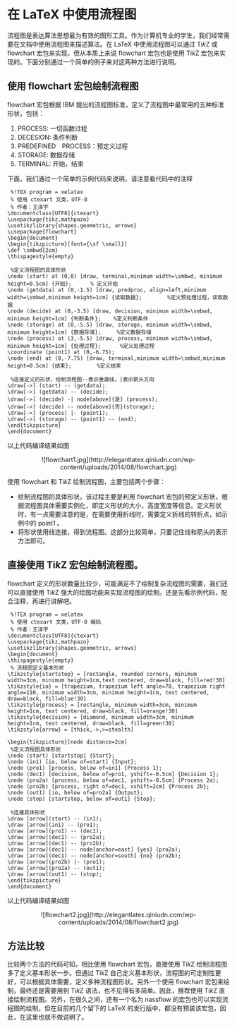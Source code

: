 # 在 LaTeX 中使用流程图

流程图是表达算法思想最为有效的图形工具。作为计算机专业的学生，我们经常需要在文档中使用流程图来描述算法。在 LaTeX 中使用流程图可以通过 Ti*k*Z 或 flowchart 宏包来实现，但从本质上来说 flowchart 宏包也是使用 Ti*k*Z 宏包来实现的。下面分别通过一个简单的例子来对这两种方法进行说明。

## 使用 flowchart 宏包绘制流程图

flowchart 宏包根据 IBM 提出的流程图标准，定义了流程图中最常用的五种标准形状，包括：
1. PROCESS: 一切函数过程
2. DECESION: 条件判断
3. PREDEFINED　PROCESS：预定义过程
4. STORAGE: 数据存储
5. TERMINAL: 开始，结束

下面，我们通过一个简单的示例代码来说明，请注意看代码中的注释

     %!TEX program = xelatex
     % 使用 ctexart 文类，UTF-8 
     % 作者：王泽宇
    \documentclass[UTF8]{ctexart}
    \usepackage{tikz,mathpazo}
    \usetikzlibrary{shapes.geometric, arrows}
    \usepackage{flowchart}
    \begin{document}
    \begin{tikzpicture}[font={\sf \small}]
    \def \smbwd{2cm}
    \thispagestyle{empty}
  
     %定义流程图的具体形状
    \node (start) at (0,0) [draw, terminal,minimum width=\smbwd, minimum height=0.5cm] {开始};      % 定义开始 
    \node (getdata) at (0,-1.5) [draw, predproc, align=left,minimum width=\smbwd,minimum height=1cm] {读取数据};        %定义预处理过程，读取数据
    \node (decide) at (0,-3.5) [draw, decision, minimum width=\smbwd, minimum height=1cm] {判断条件};    %定义判断条件
    \node (storage) at (0,-5.5) [draw, storage, minimum width=\smbwd, minimum height=1cm] {数据存储};     %定义数据存储
    \node (process) at (3,-5.5) [draw, process, minimum width=\smbwd, minimum height=1cm] {处理过程};      %定义处理过程
    \coordinate (point1) at (0,-6.75);
    \node (end) at (0,-7.75) [draw, terminal,minimum width=\smbwd,minimum height=0.5cm] {结束};        %定义结束

     %连接定义的形状，绘制流程图--表示垂直线，|表示箭头方向
    \draw[->] (start) -- (getdata);
    \draw[->] (getdata) -- (decide);
    \draw[->] (decide) -| node[above]{是} (process);
    \draw[->] (decide) -- node[above]{否}(storage);
    \draw[->] (process) |- (point1);
    \draw[->] (storage) -- (point1) -- (end);
    \end{tikzpicture}
    \end{document}

以上代码编译结果如图

<center>![flowchart1.jpg](http://elegantlatex.qiniudn.com/wp-content/uploads/2014/08/flowchart.jpg)</center>

使用 flowchart 和 Ti*k*Z 绘制流程图，主要包括两个步骤：

+ 绘制流程图的具体形状。该过程主要是利用 flowchart 宏包的预定义形状，根据流程图具体需要实例化，即定义形状的大小，高度宽度等信息。定义形状时，有一点需要注意的是，在需要使用折线时，需要定义折线的转折点，如示例中的 point1 。
+ 将形状使用线连接，得到流程图。这部分比较简单，只要记住线和箭头的表示方法即可。


## 直接使用 Ti*k*Z 宏包绘制流程图。

flowchart 定义的形状数量比较少，可能满足不了绘制复杂流程图的需要，我们还可以直接使用 Ti*k*Z 强大的绘图功能来实现流程图的绘制。还是先看示例代码，配合注释，再进行讲解吧。 


     %!TEX program = xelatex
     % 使用 ctexart 文类，UTF-8 编码
     % 作者：王泽宇
    \documentclass[UTF8]{ctexart}
    \usepackage{tikz,mathpazo}
    \usetikzlibrary{shapes.geometric, arrows}
    \begin{document}
    \thispagestyle{empty}
     % 流程图定义基本形状
    \tikzstyle{startstop} = [rectangle, rounded corners, minimum width=3cm, minimum height=1cm,text centered, draw=black, fill=red!30]
    \tikzstyle{io} = [trapezium, trapezium left angle=70, trapezium right angle=110, minimum width=3cm, minimum height=1cm, text centered, draw=black, fill=blue!30]
    \tikzstyle{process} = [rectangle, minimum width=3cm, minimum height=1cm, text centered, draw=black, fill=orange!30]
    \tikzstyle{decision} = [diamond, minimum width=3cm, minimum height=1cm, text centered, draw=black, fill=green!30]
    \tikzstyle{arrow} = [thick,->,>=stealth]

    \begin{tikzpicture}[node distance=2cm]
     %定义流程图具体形状
    \node (start) [startstop] {Start};
    \node (in1) [io, below of=start] {Input};
    \node (pro1) [process, below of=in1] {Process 1};
    \node (dec1) [decision, below of=pro1, yshift=-0.5cm] {Decision 1};
    \node (pro2a) [process, below of=dec1, yshift=-0.5cm] {Process 2a};
    \node (pro2b) [process, right of=dec1, xshift=2cm] {Process 2b};
    \node (out1) [io, below of=pro2a] {Output};
    \node (stop) [startstop, below of=out1] {Stop};

     %连接具体形状
    \draw [arrow](start) -- (in1);
    \draw [arrow](in1) -- (pro1);
    \draw [arrow](pro1) -- (dec1);
    \draw [arrow](dec1) -- (pro2a);
    \draw [arrow](dec1) -- (pro2b);
    \draw [arrow](dec1) -- node[anchor=east] {yes} (pro2a);
    \draw [arrow](dec1) -- node[anchor=south] {no} (pro2b);
    \draw [arrow](pro2b) |- (pro1);
    \draw [arrow](pro2a) -- (out1);
    \draw [arrow](out1) -- (stop);
    \end{tikzpicture}
    \end{document}

以上代码编译结果如图

<center>![flowchart2.jpg](http://elegantlatex.qiniudn.com/wp-content/uploads/2014/08/flowchart2.jpg)</center> 

## 方法比较

比较两个方法的代码可知，相比使用 flowchart 宏包，直接使用 Ti*k*Z 绘制流程图多了定义基本形状一步。但通过 Ti*k*Z 自己定义基本形状，流程图的可定制性更好，可以根据具体需要，定义多种流程图形状。另外一个使用 flowchart 宏包来绘制，最终还是需要用到 Ti*k*Z 语法，也不见得有多简单。因此，推荐使用 Ti*k*Z 直接绘制流程图。另外，在很久之间，还有一个名为 nassflow 的宏包也可以实现流程图的绘制，但在目前的几个留下的 LaTeX 的发行版中，都没有预装该宏包，因此，在这里也就不做说明了。
